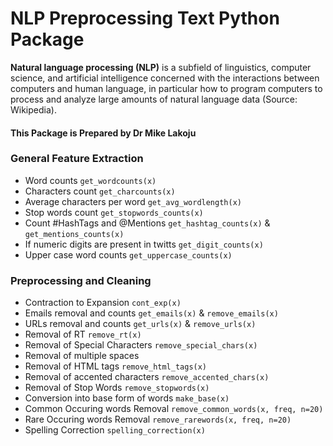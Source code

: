 # NLP Preprocessing Text Python Package

**Natural language processing (NLP)** is a subfield of linguistics, computer science, and artificial intelligence concerned with the interactions between computers and human language, in particular how to program computers to process and analyze large amounts of natural language data (Source: Wikipedia).

#### This Package is Prepared by Dr Mike Lakoju

### General Feature Extraction

- Word counts `get_wordcounts(x)`
- Characters count `get_charcounts(x)`
- Average characters per word `get_avg_wordlength(x)`
- Stop words count `get_stopwords_counts(x)`
- Count #HashTags and @Mentions `get_hashtag_counts(x)` & `get_mentions_counts(x)`
- If numeric digits are present in twitts `get_digit_counts(x)`
- Upper case word counts `get_uppercase_counts(x)`

### Preprocessing and Cleaning

- Contraction to Expansion `cont_exp(x)`
- Emails removal and counts `get_emails(x)` & `remove_emails(x)`
- URLs removal and counts `get_urls(x)` & `remove_urls(x)`
- Removal of RT `remove_rt(x)`
- Removal of Special Characters `remove_special_chars(x)`
- Removal of multiple spaces
- Removal of HTML tags `remove_html_tags(x)`
- Removal of accented characters `remove_accented_chars(x)`
- Removal of Stop Words `remove_stopwords(x)`
- Conversion into base form of words `make_base(x)`
- Common Occuring words Removal `remove_common_words(x, freq, n=20)`
- Rare Occuring words Removal `remove_rarewords(x, freq, n=20)`
- Spelling Correction `spelling_correction(x)`

